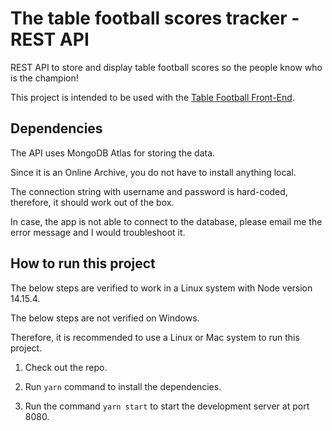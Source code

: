 # The table football scores tracker - REST API

REST API to store and display table football scores so the people know who is the champion!

This project is intended to be used with the [Table Football Front-End](https://github.com/antony2025/table-football-ui).

## Dependencies

The API uses MongoDB Atlas for storing the data.

Since it is an Online Archive, you do not have to install anything local.

The connection string with username and password is hard-coded, therefore, it should work out of the box.

In case, the app is not able to connect to the database, please email me the error message and I would troubleshoot it.

## How to run this project

The below steps are verified to work in a Linux system with Node version 14.15.4.

The below steps are not verified on Windows.

Therefore, it is recommended to use a Linux or Mac system to run this project.

1. Check out the repo.

2. Run `yarn` command to install the dependencies.

3. Run the command `yarn start` to start the development server at port 8080.

